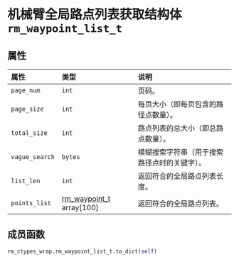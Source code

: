 # 机械臂全局路点列表获取结构体`rm_waypoint_list_t`

## 属性

|  属性  |  类型  |  说明  |
| :--- | :--- | :--- |
| `page_num`    | `int`  | 页码。       |
| `page_size`   | `int`  | 每页大小（即每页包含的路径点数量）。 |
| `total_size`  | `int`  | 路点列表的总大小（即总路点数量）。 |
| `vague_search`| `bytes`  | 模糊搜索字符串（用于搜索路径点时的关键字）。 |
| `list_len`    | `int`    | 返回符合的全局路点列表长度。 |
| `points_list` | [rm_waypoint_t](../struct/waypoint) array[100] | 返回符合的全局路点列表。 |

## 成员函数

```Python
rm_ctypes_wrap.rm_waypoint_list_t.to_dict(self)
```
